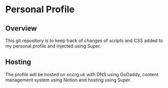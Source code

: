 # Personal Profile
## Overview
This git repository is to keep track of changes of scripts and CSS added to my personal profile and injected using Super.

## Hosting
The profile will be hosted on occrg.uk with DNS using GoDaddy, content management system using Notion and hosting using Super.
